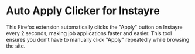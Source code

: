# Auto Apply Clicker for Instayre
 This Firefox extension automatically clicks the "Apply" button on Instayre every 2 seconds, making job applications faster and easier. This tool ensures you don’t have to manually click "Apply" repeatedly while browsing the site.
